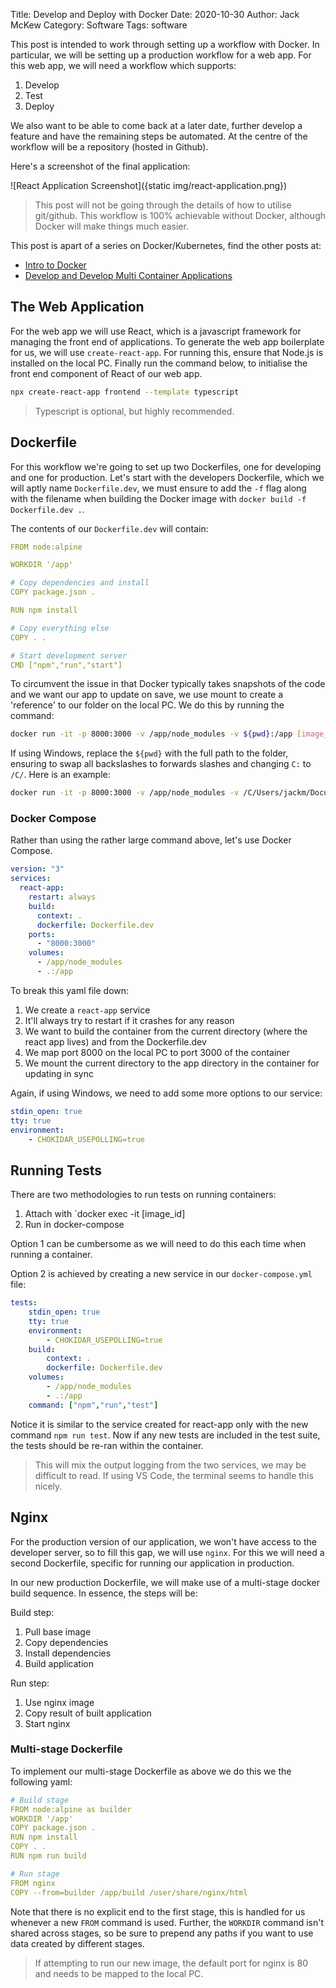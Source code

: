 Title: Develop and Deploy with Docker
Date: 2020-10-30
Author: Jack McKew
Category: Software
Tags: software

This post is intended to work through setting up a workflow with Docker. In particular, we will be setting up a production workflow for a web app. For this web app, we will need a workflow which supports:

1. Develop
2. Test
3. Deploy

We also want to be able to come back at a later date, further develop a feature and have the remaining steps be automated. At the centre of the workflow will be a repository (hosted in Github).

Here's a screenshot of the final application:

![React Application Screenshot]({static img/react-application.png})

> This post will not be going through the details of how to utilise git/github.
> This workflow is 100% achievable without Docker, although Docker will make things much easier.

This post is apart of a series on Docker/Kubernetes, find the other posts at:

- [Intro to Docker](https://jackmckew.dev/intro-to-docker.html)
- [Develop and Develop Multi Container Applications](https://jackmckew.dev/develop-and-deploy-multi-container-applications.html)

## The Web Application

For the web app we will use React, which is a javascript framework for managing the front end of applications. To generate the web app boilerplate for us, we will use `create-react-app`. For running this, ensure that Node.js is installed on the local PC. Finally run the command below, to initialise the front end component of React of our web app.

```bash
npx create-react-app frontend --template typescript
```

> Typescript is optional, but highly recommended.

## Dockerfile

For this workflow we're going to set up two Dockerfiles, one for developing and one for production. Let's start with the developers Dockerfile, which we will aptly name `Dockerfile.dev`, we must ensure to add the `-f` flag along with the filename when building the Docker image with `docker build -f Dockerfile.dev .`.

The contents of our `Dockerfile.dev` will contain:

``` yaml
FROM node:alpine

WORKDIR '/app'

# Copy dependencies and install
COPY package.json .

RUN npm install

# Copy everything else
COPY . .

# Start development server
CMD ["npm","run","start"]
```

To circumvent the issue in that Docker typically takes snapshots of the code and we want our app to update on save, we use mount to create a 'reference' to our folder on the local PC. We do this by running the command:

``` bash
docker run -it -p 8000:3000 -v /app/node_modules -v ${pwd}:/app [image_id]
```

If using Windows, replace the `${pwd}` with the full path to the folder, ensuring to swap all backslashes to forwards slashes and changing `C:` to `/C/`. Here is an example:

``` bash
docker run -it -p 8000:3000 -v /app/node_modules -v /C/Users/jackm/Documents/GitHub/docker-kubernetes-course/frontend:/app [image_id]
```

### Docker Compose

Rather than using the rather large command above, let's use Docker Compose.

``` yaml
version: "3"
services:
  react-app:
    restart: always
    build:
      context: .
      dockerfile: Dockerfile.dev
    ports:
      - "8000:3000"
    volumes:
      - /app/node_modules
      - .:/app
```

To break this yaml file down:

1. We create a `react-app` service
2. It'll always try to restart if it crashes for any reason
3. We want to build the container from the current directory (where the react app lives) and from the Dockerfile.dev
4. We map port 8000 on the local PC to port 3000 of the container
5. We mount the current directory to the app directory in the container for updating in sync

Again, if using Windows, we need to add some more options to our service:

``` yaml
stdin_open: true
tty: true
environment:
    - CHOKIDAR_USEPOLLING=true
```

## Running Tests

There are two methodologies to run tests on running containers:

1. Attach with `docker exec -it [image_id]
2. Run in docker-compose

Option 1 can be cumbersome as we will need to do this each time when running a container.

Option 2 is achieved by creating a new service in our `docker-compose.yml` file:

``` yaml
tests:
    stdin_open: true
    tty: true
    environment:
        - CHOKIDAR_USEPOLLING=true
    build:
        context: .
        dockerfile: Dockerfile.dev
    volumes:
        - /app/node_modules
        - .:/app
    command: ["npm","run","test"]
```

Notice it is similar to the service created for react-app only with the new command `npm run test`. Now if any new tests are included in the test suite, the tests should be re-ran within the container.

> This will mix the output logging from the two services, we may be difficult to read. If using VS Code, the terminal seems to handle this nicely.

## Nginx

For the production version of our application, we won't have access to the developer server, so to fill this gap, we will use `nginx`. For this we will need a second Dockerfile, specific for running our application in production.

In our new production Dockerfile, we will make use of a multi-stage docker build sequence. In essence, the steps will be:

Build step:

1. Pull base image
2. Copy dependencies
3. Install dependencies
4. Build application

Run step:

1. Use nginx image
2. Copy result of built application
3. Start nginx

### Multi-stage Dockerfile

To implement our multi-stage Dockerfile as above we do this we the following yaml:

``` yaml
# Build stage
FROM node:alpine as builder
WORKDIR '/app'
COPY package.json .
RUN npm install
COPY . .
RUN npm run build

# Run stage
FROM nginx
COPY --from=builder /app/build /user/share/nginx/html
```

Note that there is no explicit end to the first stage, this is handled for us whenever a new `FROM` command is used. Further, the `WORKDIR` command isn't shared across stages, so be sure to prepend any paths if you want to use data created by different stages.

> If attempting to run our new image, the default port for nginx is 80 and needs to be mapped to the local PC.
